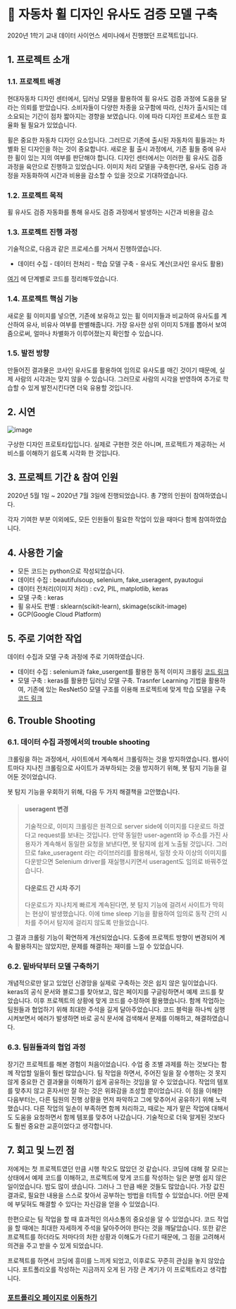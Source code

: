 # 🚙 자동차 휠 디자인 유사도 검증 모델 구축

2020년 1학기 교내 데이터 사이언스 세미나에서 진행했던 프로젝트입니다.

## 1. 프로젝트 소개

### 1.1. 프로젝트 배경
현대자동차 디자인 센터에서, 딥러닝 모델을 활용하여 휠 유사도 검증 과정에 도움을 달라는 의뢰를 받았습니다. 소비자들이 다양한 차종을 요구함에 따라, 신차가 출시되는 데 소요되는 기간이 점차 짧아지는 경향을 보였습니다. 이에 따라 디자인 프로세스 또한 효율화 될 필요가 있었습니다. 

휠은 중요한 자동차 디자인 요소입니다. 그러므로 기존에 출시된 자동차의 휠들과는 차별화 된 디자인을 하는 것이 중요합니다. 새로운 휠 출시 과정에서, 기존 휠들 중에 유사한 휠이 있는 지의 여부를 판단해야 합니다. 디자인 센터에서는 이러한 휠 유사도 검증 과정을 육안으로 진행하고 있었습니다. 이미지 처리 모델을 구축한다면, 유사도 검증 과정을 자동화하여 시간과 비용을 감소할 수 있을 것으로 기대하였습니다. 

### 1.2. 프로젝트 목적
휠 유사도 검증 자동화를 통해 유사도 검증 과정에서 발생하는 시간과 비용을 감소

### 1.3. 프로젝트 진행 과정

기술적으로, 다음과 같은 프로세스를 거쳐서 진행하였습니다.
* 데이터 수집 - 데이터 전처리 - 학습 모델 구축 - 유사도 계산(코사인 유사도 활용)

[여기](https://github.com/Woonggss/2020-deep-learning-project/tree/main/Hyundai-Project-master) 에 단계별로 코드를 정리해두었습니다.

### 1.4. 프로젝트 핵심 기능

새로운 휠 이미지를 넣으면, 기존에 보유하고 있는 휠 이미지들과 비교하여 유사도를 계산하여 유사, 비유사 여부를 판별해줍니다. 가장 유사한 상위 이미지 5개를 뽑아서 보여줌으로써, 얼마나 차별화가 이루어졌는지 확인할 수 있습니다.

### 1.5. 발전 방향

만들어진 결과물은 코사인 유사도를 활용하여 임의로 유사도를 매긴 것이기 때문에, 실제 사람의 시각과는 맞지 않을 수 있습니다. 그러므로 사람의 시각을 반영하여 추가로 학습할 수 있게 발전시킨다면 더욱 유용할 것입니다.

## 2. 시연

![image](https://user-images.githubusercontent.com/88834958/134860426-9c87e45d-44ed-4388-8d3f-67ee363ee9c9.png)

구상한 디자인 프로토타입입니다. 실제로 구현한 것은 아니며, 프로젝트가 제공하는 서비스를 이해하기 쉽도록 시각화 한 것입니다.


## 3. 프로젝트 기간 & 참여 인원

2020년 5월 1일 ~ 2020년 7월 3일에 진행되었습니다. 총 7명의 인원이 참여하였습니다.

각자 기여한 부분 이외에도, 모든 인원들이 필요한 작업이 있을 때마다 함께 참여하였습니다.

## 4. 사용한 기술

* 모든 코드는 python으로 작성되었습니다.
* 데이터 수집 : beautifulsoup, selenium, fake_useragent, pyautogui
* 데이터 전처리(이미지 처리) : cv2, PIL, matplotlib, keras
* 모델 구축 : keras
* 휠 유사도 판별 : sklearn(scikit-learn), skimage(scikit-image)
* GCP(Google Cloud Platform)
## 5. 주로 기여한 작업

데이터 수집과 모델 구축 과정에 주로 기여하였습니다.

* 데이터 수집 : selenium과 fake_usergent를 활용한 동적 이미지 크롤링 [코드 링크](https://github.com/Woonggss/2020-deep-learning-project/blob/main/Hyundai-Project-master/%EB%8D%B0%EC%9D%B4%ED%84%B0%20%EC%88%98%EC%A7%91/Netcarshow_Crawling-Seonmin%2CSewoong.ipynb)
* 모델 구축 : keras를 활용한 딥러닝 모델 구축. Trasnfer Learning 기법을 활용하여, 기존에 있는 ResNet50 모델 구조를 이용해 프로젝트에 맞게 학습 모델을 구축 [코드 링크](https://github.com/Woonggss/2020-deep-learning-project/blob/main/Hyundai-Project-master/%ED%95%99%EC%8A%B5%20%EB%AA%A8%EB%8D%B8%20%EA%B5%AC%EC%B6%95/Transfer_Learning.ipynb)

## 6. Trouble Shooting

### 6.1. 데이터 수집 과정에서의 trouble shooting

크롤링을 하는 과정에서, 사이트에서 계속해서 크롤링하는 것을 방지하였습니다. 웹사이트마다 지나친 크롤링으로 사이트가 과부하되는 것을 방지하기 위해, 봇 탐지 기능을 걸어둔 것이었습니다.

봇 탐지 기능을 우회하기 위해, 다음 두 가지 해결책을 고안했습니다.

> #### useragent 변경
> 기술적으로, 이미지 크롤링은 원격으로 server side에 이미지를 다운로드 하겠다고 request를 보내는 것입니다. 만약 동일한 user-agent와 ip 주소를 가진 사용자가 계속해서 동일한 요청을 보낸다면, 봇 탐지에 쉽게 노출될 것입니다. 그러므로 fake_useragent 라는 라이브러리를 활용해서, 일정 숫자 이상의 이미지를 다운받으면 Selenium driver를 재실행시키면서 useragent도 임의로 바꿔주었습니다.
>
> #### 다운로드 간 시차 주기
> 다운로드가 지나치게 빠르게 계속된다면, 봇 탐지 기능에 걸려서 사이트가 막히는 현상이 발생했습니다. 이에 time sleep 기능을 활용하여 임의로 동작 간의 시차를 주어서 탐지에 걸리지 않도록 만들었습니다.

그 결과 크롤링 기능이 확연하게 개선되었습니다. 도중에 프로젝트 방향이 변경되어 계속 활용하지는 않았지만, 문제를 해결하는 재미를 느낄 수 있었습니다.

### 6.2. 밑바닥부터 모델 구축하기

개념적으로만 알고 있었던 신경망을 실제로 구축하는 것은 쉽지 않은 일이었습니다. keras의 공식 문서와 블로그를 찾아보고, 많은 페이지를 구글링하면서 예제 코드를 찾았습니다. 이후 프로젝트의 상황에 맞게 코드를 수정하여 활용했습니다. 함께 작업하는 팀원들과 협업하기 위해 최대한 주석을 길게 달아주었습니다. 코드 블럭을 하나씩 실행시켜보면서 에러가 발생하면 바로 공식 문서에 검색해서 문제를 이해하고, 해결하였습니다.

### 6.3. 팀원들과의 협업 과정

장기간 프로젝트를 해본 경험이 처음이었습니다. 수업 중 조별 과제를 하는 것보다는 함께 작업할 일들이 훨씬 많았습니다. 팀 작업을 하면서, 주어진 일을 잘 수행하는 것 못지 않게 중요한 건 결과물을 이해하기 쉽게 공유하는 것임을 알 수 있었습니다. 작업의 템포를 맞추지 않고 혼자서만 잘 하는 것은 위화감을 조성할 뿐이었습니다. 이 점을 이해한 다음부터는, 다른 팀원의 진행 상황을 먼저 파악하고 그에 맞추어서 공유하기 위해 노력했습니다. 다른 작업의 일손이 부족하면 함께 처리하고, 때로는 제가 맡은 작업에 대해서도 도움을 요청하면서 함께 템포를 맞추어 나갔습니다. 기술적으로 더욱 알게된 것보다도 훨씬 중요한 교훈이었다고 생각합니다.



## 7. 회고 및 느낀 점

저에게는 첫 프로젝트였던 만큼 시행 착오도 많았던 것 같습니다. 코딩에 대해 잘 모르는 상태에서 예제 코드를 이해하고, 프로젝트에 맞게 코드를 작성하는 일은 분명 쉽지 않은 일이었습니다. 밤도 많이 샜습니다. 그러나 그 만큼 배운 것들도 많았습니다. 가장 값진 결과로, 필요한 내용을 스스로 찾아서 공부하는 방법을 터득할 수 있었습니다. 어떤 문제에 부딪혀도 해결할 수 있다는 자신감을 얻을 수 있었습니다. 

한편으로는 팀 작업을 할 때 효과적인 의사소통의 중요성을 알 수 있었습니다. 코드 작업을 할 때에는 최대한 자세하게 주석을 달아주어야 한다는 것을 깨달았습니다. 또한 같은 프로젝트를 하더라도 저마다의 처한 상황과 이해도가 다르기 때문에, 그 점을 고려해서 의견을 주고 받을 수 있게 되었습니다. 

프로젝트를 하면서 코딩에 흥미를 느끼게 되었고, 이후로도 꾸준히 관심을 놓지 않았습니다. 포트폴리오를 작성하는 지금까지 오게 된 가장 큰 계기가 이 프로젝트라고 생각합니다.

### [포트폴리오 페이지로 이동하기](https://github.com/Woonggss/portfolio)
